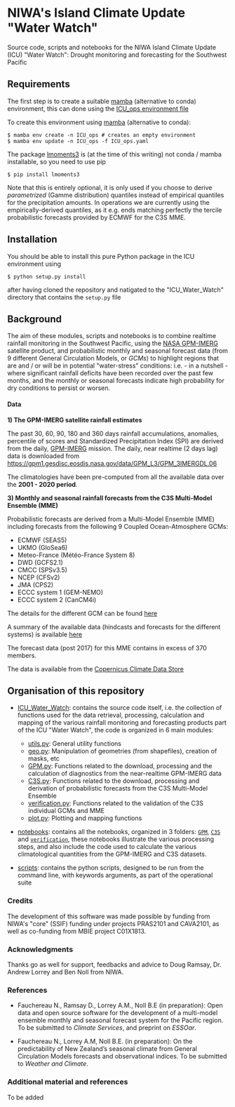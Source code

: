 # NIWA's Island Climate Update "Water Watch" 

Source code, scripts and notebooks for the NIWA Island Climate Update (ICU) "Water Watch": Drought monitoring and forecasting for the Southwest Pacific

## Requirements 

The first step is to create a suitable [mamba](https://mamba.readthedocs.io/en/latest/) (alternative to conda) environment, this can done using the [ICU_ops environment file](https://github.com/nicolasfauchereau/ICU_Water_Watch/blob/main/ICU_ops.yaml)

To create this environment using [mamba](https://mamba.readthedocs.io/en/latest/) (alternative to conda): 

```
$ mamba env create -n ICU_ops # creates an empty environment 
$ mamba env update -n ICU_ops -f ICU_ops.yaml 
```

The package [lmoments3](https://github.com/OpenHydrology/lmoments3) is (at the time of this writing) not conda / mamba installable, so you need to use pip 

```
$ pip install lmoments3
```

Note that this is entirely optional, it is only used if you choose to derive *parametrized* (Gamme distribution) quantiles instead of empirical quantiles for the precipitation amounts. In operations we are currently using the empirically-derived quantiles, as it e.g. ends matching perfectly the tercile probabilistic forecasts provided by ECMWF for the C3S MME.  

## Installation 

You should be able to install this pure Python package in the ICU environment using 

```
$ python setup.py install
```

after having cloned the repository and natigated to the "ICU_Water_Watch" directory that contains the `setup.py` file

## Background 

The aim of these modules, scripts and notebooks is to combine realtime rainfall monitoring in the Southwest Pacific, using the [NASA GPM-IMERG](https://gpm.nasa.gov/data/imerg) satellite product, and probabilistic monthly and seasonal forecast data (from 9 different General Circulation Models, or *GCMs*) to highlight regions that are and / or will be in potential "water-stress" conditions: i.e. - in a nutshell - where significant rainfall deficits have been recorded over the past few months, and the monthly or seasonal forecasts indicate high probability for dry conditions to persist or worsen. 

#### Data 

**1) The GPM-IMERG satellite rainfall estimates**

The past 30, 60, 90, 180 and 360 days rainfall accumulations, anomalies, percentile of scores and Standardized Precipitation Index (SPI) are derived from the daily, [GPM-IMERG](https://gpm.nasa.gov/data/imerg) mission. The daily, near realtime (2 days lag) data is downloaded from https://gpm1.gesdisc.eosdis.nasa.gov/data/GPM_L3/GPM_3IMERGDL.06 

The climatologies have been pre-computed from all the available data over the **2001 - 2020 period**. 

**3) Monthly and seasonal rainfall forecasts from the C3S Multi-Model Ensemble (MME)** 

Probabilistic forecasts are derived from a Multi-Model Ensemble (MME) including forecasts from the following 9 Coupled Ocean-Atmosphere GCMs: 

- ECMWF (SEAS5)
- UKMO (GloSea6)
- Meteo-France (Météo-France System 8)
- DWD (GCFS2.1)
- CMCC (SPSv3.5)
- NCEP (CFSv2)
- JMA (CPS2)
- ECCC system 1 (GEM-NEMO)
- ECCC system 2 (CanCM4i)

The details for the different GCM can be found [here](https://confluence.ecmwf.int/display/CKB/Description+of+the+C3S+seasonal+multi-system)

A summary of the available data (hindcasts and forecasts for the different systems) is available [here](https://confluence.ecmwf.int/display/CKB/Summary+of+available+data)

The forecast data (post 2017) for this MME contains in excess of 370 members.

The data is available from the [Copernicus Climate Data Store](https://cds.climate.copernicus.eu/#!/home)

## Organisation of this repository

- [ICU_Water_Watch](https://github.com/nicolasfauchereau/ICU_Water_Watch/tree/main/ICU_Water_Watch): contains the source code itself, i.e. the collection of functions used for the data retrieval, processing, calculation and mapping of the various rainfall monitoring and forecasting products part of the ICU "Water Watch", the code is organized in 6 main modules: 

    - [utils.py](https://github.com/nicolasfauchereau/ICU_Water_Watch/blob/main/ICU_Water_Watch/utils.py): General utility functions 
    - [geo.py](https://github.com/nicolasfauchereau/ICU_Water_Watch/blob/main/ICU_Water_Watch/geo.py): Manipulation of geometries (from shapefiles), creation of masks, etc
    - [GPM.py](https://github.com/nicolasfauchereau/ICU_Water_Watch/blob/main/ICU_Water_Watch/GPM.py): Functions related to the download, processing and the calculation of diagnostics from the near-realtime GPM-IMERG data 
    - [C3S.py](https://github.com/nicolasfauchereau/ICU_Water_Watch/blob/main/ICU_Water_Watch/C3S.py): Functions related to the download, processing and derivation of probabilistic forecasts from the C3S Multi-Model Ensemble 
    - [verification.py](https://github.com/nicolasfauchereau/ICU_Water_Watch/blob/main/ICU_Water_Watch/verification.py): Functions related to the validation of the C3S individual GCMs and MME
    - [plot.py](https://github.com/nicolasfauchereau/ICU_Water_Watch/blob/main/ICU_Water_Watch/plot.py): Plotting and mapping functions 

- [notebooks](https://github.com/nicolasfauchereau/ICU_Water_Watch/tree/main/notebooks): contains all the notebooks, organized in 3 folders: [`GPM`](https://github.com/nicolasfauchereau/ICU_Water_Watch/tree/main/notebooks/GPM), [`C3S`](https://github.com/nicolasfauchereau/ICU_Water_Watch/tree/main/notebooks/C3S) and [`verification`](https://github.com/nicolasfauchereau/ICU_Water_Watch/tree/main/notebooks/verification), these notebooks illustrate the various processing steps, and also include the code used to calculate the various climatological quantities from the GPM-IMERG and C3S datasets.  

- [scripts](https://github.com/nicolasfauchereau/ICU_Water_Watch/tree/main/scripts): contains the python scripts, designed to be run from the command line, with keywords arguments, as part of the operational suite 

### Credits 

The development of this software was made possible by funding from NIWA's "core" (SSIF) funding under projects PRAS2101 and CAVA2101, as well as co-funding from MBIE project C01X1813. 

### Acknowledgments 

Thanks go as well for support, feedbacks and advice to Doug Ramsay, Dr. Andrew Lorrey and Ben Noll from NIWA. 

### References 

 - Fauchereau N., Ramsay D., Lorrey A.M., Noll B.E (in preparation): Open data and open source software for the development of a multi-model ensemble monthly and seasonal forecast system for the Pacific region. To be submitted to *Climate Services*, and preprint on *ESSOar*.  

 - Fauchereau N., Lorrey A.M, Noll B.E. (in preparation): On the predictability of New Zealand’s seasonal climate from General Circulation Models forecasts and observational indices. To be submitted to *Weather and Climate*.  

### Additional material and references

To be added
